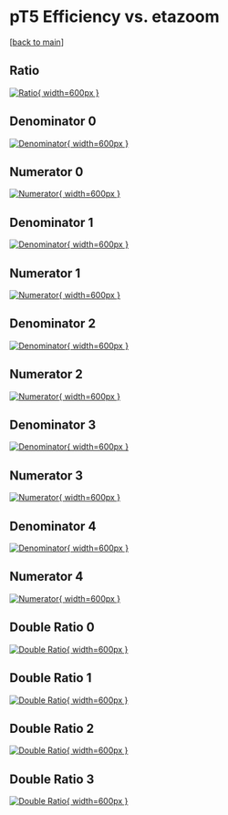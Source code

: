 # pT5 Efficiency vs. etazoom

[[back to main](./)]



## Ratio

[![Ratio](../mtv/var/pT5_base_13_0_eff_etazoom.png){ width=600px }](../mtv/var/pT5_base_13_0_eff_etazoom.pdf)

## Denominator 0

[![Denominator](../mtv/den/pT5_base_13_0_eff_etazoom_den0.png){ width=600px }](../mtv/den/pT5_base_13_0_eff_etazoom_den0.pdf)

## Numerator 0

[![Numerator](../mtv/num/pT5_base_13_0_eff_etazoom_num0.png){ width=600px }](../mtv/num/pT5_base_13_0_eff_etazoom_num0.pdf)

## Denominator 1

[![Denominator](../mtv/den/pT5_base_13_0_eff_etazoom_den1.png){ width=600px }](../mtv/den/pT5_base_13_0_eff_etazoom_den1.pdf)

## Numerator 1

[![Numerator](../mtv/num/pT5_base_13_0_eff_etazoom_num1.png){ width=600px }](../mtv/num/pT5_base_13_0_eff_etazoom_num1.pdf)

## Denominator 2

[![Denominator](../mtv/den/pT5_base_13_0_eff_etazoom_den2.png){ width=600px }](../mtv/den/pT5_base_13_0_eff_etazoom_den2.pdf)

## Numerator 2

[![Numerator](../mtv/num/pT5_base_13_0_eff_etazoom_num2.png){ width=600px }](../mtv/num/pT5_base_13_0_eff_etazoom_num2.pdf)

## Denominator 3

[![Denominator](../mtv/den/pT5_base_13_0_eff_etazoom_den3.png){ width=600px }](../mtv/den/pT5_base_13_0_eff_etazoom_den3.pdf)

## Numerator 3

[![Numerator](../mtv/num/pT5_base_13_0_eff_etazoom_num3.png){ width=600px }](../mtv/num/pT5_base_13_0_eff_etazoom_num3.pdf)

## Denominator 4

[![Denominator](../mtv/den/pT5_base_13_0_eff_etazoom_den4.png){ width=600px }](../mtv/den/pT5_base_13_0_eff_etazoom_den4.pdf)

## Numerator 4

[![Numerator](../mtv/num/pT5_base_13_0_eff_etazoom_num4.png){ width=600px }](../mtv/num/pT5_base_13_0_eff_etazoom_num4.pdf)

## Double Ratio 0

[![Double Ratio](../mtv/ratio/pT5_base_13_0_eff_etazoom_ratio0.png){ width=600px }](../mtv/ratio/pT5_base_13_0_eff_etazoom_ratio0.pdf)

## Double Ratio 1

[![Double Ratio](../mtv/ratio/pT5_base_13_0_eff_etazoom_ratio1.png){ width=600px }](../mtv/ratio/pT5_base_13_0_eff_etazoom_ratio1.pdf)

## Double Ratio 2

[![Double Ratio](../mtv/ratio/pT5_base_13_0_eff_etazoom_ratio2.png){ width=600px }](../mtv/ratio/pT5_base_13_0_eff_etazoom_ratio2.pdf)

## Double Ratio 3

[![Double Ratio](../mtv/ratio/pT5_base_13_0_eff_etazoom_ratio3.png){ width=600px }](../mtv/ratio/pT5_base_13_0_eff_etazoom_ratio3.pdf)

